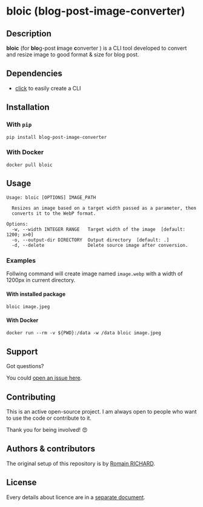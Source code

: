 # bloic (blog-post-image-converter)

## Description

**bloic** (for **blo**g-post **i**mage **c**onverter ) is a CLI tool developed to convert and resize image to good format & size for blog post.

## Dependencies

- [click](https://click.palletsprojects.com) to easily create a CLI

## Installation

### With `pip`

```console
pip install blog-post-image-converter
```

### With Docker

```console
docker pull bloic
```

## Usage

```console
Usage: bloic [OPTIONS] IMAGE_PATH

  Resizes an image based on a target width passed as a parameter, then
  converts it to the WebP format.

Options:
  -w, --width INTEGER RANGE   Target width of the image  [default: 1200; x>0]
  -o, --output-dir DIRECTORY  Output directory  [default: .]
  -d, --delete                Delete source image after conversion.
```

### Examples

Follwing command will create image named `image.webp` with a width of 1200px in current directory.

#### With installed package

```console
bloic image.jpeg
``` 

#### With Docker

```console
docker run --rm -v ${PWD}:/data -w /data bloic image.jpeg
```

## Support

Got questions?

You could [open an issue here](https://gitlab.com/romaiiiinnn/blog-post-image-converter/-/issues).

## Contributing

This is an active open-source project. I am always open to people who want to use the code or contribute to it.

Thank you for being involved! :heart_eyes:

## Authors & contributors

The original setup of this repository is by [Romain RICHARD](https://gitlab.com/romaiiiinnn).

## License

Every details about licence are in a [separate document](LICENSE).
